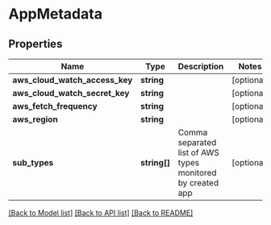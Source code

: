 # AppMetadata

## Properties
Name | Type | Description | Notes
------------ | ------------- | ------------- | -------------
**aws_cloud_watch_access_key** | **string** |  | [optional] 
**aws_cloud_watch_secret_key** | **string** |  | [optional] 
**aws_fetch_frequency** | **string** |  | [optional] 
**aws_region** | **string** |  | [optional] 
**sub_types** | **string[]** | Comma separated list of AWS types monitored by created app | [optional] 

[[Back to Model list]](../README.md#documentation-for-models) [[Back to API list]](../README.md#documentation-for-api-endpoints) [[Back to README]](../README.md)


